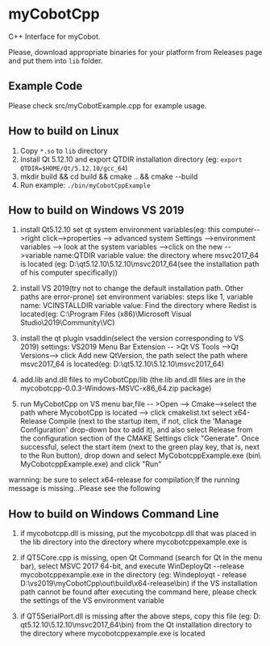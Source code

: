# myCobotCpp

C++ Interface for myCobot.

Please, download appropriate binaries for your platform from Releases page and put them into `lib` folder.

## Example Code

Please check src/myCobotExample.cpp for example usage.

## How to build on Linux

1. Copy `*.so` to `lib` directory
2. Install Qt 5.12.10 and export QTDIR installation directory (eg: `export QTDIR=$HOME/Qt/5.12.10/gcc_64`)
3. mkdir build && cd build && cmake .. && cmake --build 
4. Run example: `./bin/myCobotCppExample`

## How to build on Windows VS 2019
1. install Qt5.12.10
  set qt system environment variables(eg: this computer-->right click-->properties --> advanced system Settings -->environment variables --> look at the system variables
  -->click on the new -- >variable name:QTDIR  variable value: the directory where msvc2017_64 is located (eg: D:\qt5.12.10\5.12.10\msvc2017_64(see the installation path of his computer specifically))

2. install VS 2019(try not to change the default installation path. Other paths are error-prone)
  set environment variables: steps like 1, variable name: VCINSTALLDIR variable value: Find the directory where Redist is located(eg: C:\Program Files (x86)\Microsoft Visual Studio\2019\Community\VC)

3. install the qt plugin vsaddin(select the version corresponding to VS 2019)
  settings: VS2019 Menu Bar Extension -- >Qt VS Tools -->Qt Versions--> click Add new QtVersion, the path select the path where msvc2017_64 is located(eg: D:\qt5.12.10\5.12.10\msvc2017_64)

4. add.lib and.dll files to myCobotCpp/lib (the.lib and.dll files are in the mycobotcpp-0.0.3-Windows-MSVC-x86_64.zip package)

5. run MyCobotCpp on VS
  menu bar,file -- >Open --> Cmake-->select the path where MycobotCpp is located --> click cmakelist.txt
  select x64-Release Compile (next to the startup item, if not, click the 'Manage Configuration' drop-down box to add it), and also select Release from the configuration section of the CMAKE Settings
  click "Generate". Once successful, select the start item (next to the green play key, that is, next to the Run button), drop down and select MyCobotcppExample.exe (bin\ MyCobotcppExample.exe) and click "Run"

warnning: be sure to select x64-release for compilation;If the running message is missing...Please see the following

## How to build on Windows Command Line
1. if mycobotcpp.dll is missing, put the mycobotcpp.dll that was placed in the lib directory into the directory where mycobotcppexample.exe is

2. if QT5Core.cpp is missing, open Qt Command (search for Qt in the menu bar), select MSVC 2017 64-bit, and execute WinDeployQt --release mycobotcppexample.exe in the directory (eg: Windeployqt - release D:\vs2019\myCobotCpp\out\build\x64-release\bin)
   if the VS installation path cannot be found after executing the command here, please check the settings of the VS environment variable

3. if QT5SerialPort.dll is missing after the above steps, copy this file (eg: D: qt5.12.10\5.12.10\msvc2017_64\bin) from the Qt installation directory to the directory where mycobotcppexample.exe is located
